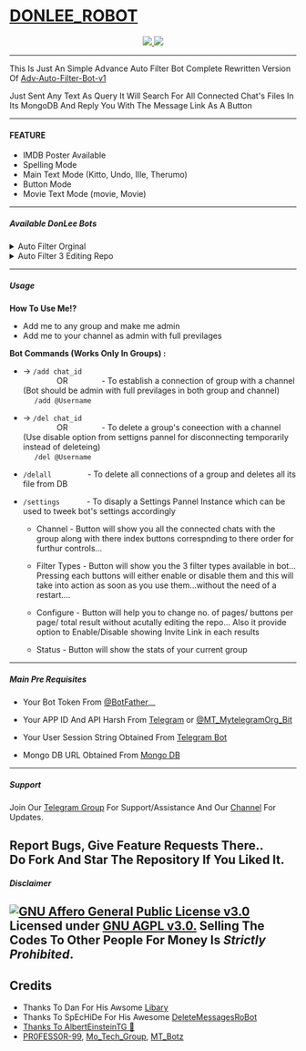 # [DONLEE_ROBOT](https://telegram.dog/Donlee_Robot)

<p align="center">
  <a href="https://github.com/PR0FESS0R-99/DonLee_bot/stargazers">
    <img src="https://img.shields.io/github/stars/PR0FESS0R-99/DonLee_bot?style=social">

  </a>
  
  <a href="https://github.com/PR0FESS0R-99/DonLee_bot/fork">
    <img src="https://img.shields.io/github/forks/PR0FESS0R-99/DonLee_bot?label=Fork&style=social">

  </a>  
</p>

--------

This Is Just An Simple Advance Auto Filter Bot Complete Rewritten Version Of [Adv-Auto-Filter-Bot-v1](https://github.com/CrazyBotsz/Adv-Auto-Filter-Bot)

Just Sent Any Text As Query It Will Search For All Connected Chat's Files In Its MongoDB And Reply You With The Message Link As A Button

------

#### FEATURE

* IMDB Poster Available
* Spelling Mode
* Main Text Mode (Kitto, Undo, Ille, Therumo)
* Button Mode
* Movie Text Mode (movie, Movie)

--------
##### Available DonLee Bots

<details><summary>Auto Filter Orginal</summary>
<p>
<br>

### Notice
* This [Deploy button](https://heroku.com/deploy?template=https://github.com/PR0FESS0R-99/DonLee_bot/tree/main) is the original
* Click [Deploy Video](https://youtu.be/uAHl5jvnrhk) to watch the video

#### Deploy Video
<a href="https://youtu.be/uAHl5jvnrhk"><img src="https://img.shields.io/badge/Deploy%20Video-blue.svg?logo=Youtube"></a>
<a href="https://youtu.be/uAHl5jvnrhk"><img src="https://img.shields.io/youtube/views/uAHl5jvnrhk?style=social">

#### Deploy To Heroku
<a href="https://heroku.com/deploy?template=https://github.com/sara1541/DonLee_bot/tree/main"><img src="https://i.ibb.co/tsq26Pz/PR0-FESS0-R-99.gif" alt="PR0FESS0R-99" border="0" height="125" width="200" align="center" /></a>
</p>
</details>

<details><summary>Auto Filter 3 Editing Repo</summary>
<p>
<br>

### Notice
* This [Deploy button](https://heroku.com/deploy?template=https://github.com/PR0FESS0R-99/DonLee_bot/tree/MoTech) is the original
* Click [Deploy Video](https://youtu.be/lI71HsWzTKE) to watch the video

#### Deploy Video
<a href="https://youtu.be/lI71HsWzTKE"><img src="https://img.shields.io/badge/Deploy%20Video-blue.svg?logo=Youtube"></a>
<a href="https://youtu.be/lI71HsWzTKE"><img src="https://img.shields.io/youtube/views/lI71HsWzTKE?style=social">

#### Deploy To Heroku
<a href="https://heroku.com/deploy?template=https://github.com/PR0FESS0R-99/DonLee_bot/tree/MoTech"><img src="https://i.ibb.co/tsq26Pz/PR0-FESS0-R-99.gif" alt="PR0FESS0R-99" border="0" height="125" width="200" align="center" /></a>

</a>
</p>
</details>

----

##### Usage

**How To Use Me!?**

* Add me to any group and make me admin<br>
* Add me to your channel as admin with full previlages

**Bot Commands (Works Only In Groups) :**


  * -> `/add chat_id`<br>
     &nbsp;&nbsp;&nbsp;&nbsp;&nbsp;&nbsp;&nbsp;&nbsp;&nbsp;&nbsp;&nbsp;&nbsp;&nbsp;&nbsp;
OR
     &nbsp;&nbsp;&nbsp;&nbsp;&nbsp;&nbsp;&nbsp;&nbsp;&nbsp;&nbsp;&nbsp;&nbsp;&nbsp;&nbsp;- To establish a connection of group with a channel (Bot should be admin with full previlages in both group and channel)<br>
    &nbsp;&nbsp;&nbsp;&nbsp;&nbsp;`/add @Username`


  * -> `/del chat_id`<br>
     &nbsp;&nbsp;&nbsp;&nbsp;&nbsp;&nbsp;&nbsp;&nbsp;&nbsp;&nbsp;&nbsp;&nbsp;&nbsp;&nbsp;
OR 
    &nbsp;&nbsp;&nbsp;&nbsp;&nbsp;&nbsp;&nbsp;&nbsp;&nbsp;&nbsp;&nbsp;&nbsp;&nbsp;&nbsp;- To delete a group's coneection with a channel (Use disable option from settigns pannel for disconnecting temporarily instead of deleteing)<br>
    &nbsp;&nbsp;&nbsp;&nbsp; `/del @Username`


  * `/delall`&nbsp;&nbsp;&nbsp;&nbsp;&nbsp;&nbsp;&nbsp;&nbsp;&nbsp;&nbsp;&nbsp;&nbsp;&nbsp;&nbsp;&nbsp; - To delete all connections of a group and deletes all its file from DB
  
  * `/settings`&nbsp;&nbsp;&nbsp;&nbsp;&nbsp;&nbsp;&nbsp;&nbsp;&nbsp;&nbsp;&nbsp; -  To disaply a Settings Pannel Instance which can be used to tweek bot's settings accordingly

    * Channel - Button will show you all the connected chats with the group along with there index buttons correspnding to there order for furthur controls...

    * Filter Types - Button will show you the 3 filter types available in bot... Pressing each buttons will either enable or disable them and this will take into action as soon as you use them...without the need of a restart....

    * Configure - Button will help you to change no. of pages/ buttons per page/ total result without acutally editing the repo... Also it provide option to Enable/Disable  showing Invite Link in each results

    * Status - Button will show the stats of your current group

------------------
##### Main Pre Requisites

* Your Bot Token From [@BotFather](https://youtu.be/cB4UduCcNWs)__

* Your APP ID And API Harsh From [Telegram](https://youtu.be/5eEsvLAKVc0) or [@MT_MytelegramOrg_Bit](https://youtu.be/5eEsvLAKVc0)

* Your User Session String Obtained From [Telegram Bot](https://youtu.be/WUN_12-dYOM)

* Mongo DB URL Obtained From [Mongo DB](https://youtu.be/gBLTsH-IXr0)

----
##### Support   
Join Our [Telegram Group](https://www.telegram.dog/Mo_Tech_Group) For Support/Assistance And Our [Channel](https://www.telegram.dog/Mo_Tech_YT) For Updates.   
   
Report Bugs, Give Feature Requests There..   
Do Fork And Star The Repository If You Liked It.
----
##### Disclaimer
[![GNU Affero General Public License v3.0](https://www.gnu.org/graphics/agplv3-155x51.png)](https://www.gnu.org/licenses/agpl-3.0.en.html#header)    
Licensed under [GNU AGPL v3.0.](https://github.com/PR0FESS0R-99/DonLee_Robot/blob/main/LICENSE)
Selling The Codes To Other People For Money Is *Strictly Prohibited*.
----
## Credits

 - Thanks To Dan For His Awsome [Libary](https://github.com/pyrogram/pyrogram)
 - Thanks To SpEcHiDe For His Awesome [DeleteMessagesRoBot](https://github.com/SpEcHiDe/DeleteMessagesRoBot)
 - [Thanks To AlbertEinsteinTG 👀](https://github.com/AlbertEinsteinTG)
 - [PR0FESS0R-99](https://github.com/PR0FESS0R-99), [Mo_Tech_Group](https://telegram.dog/Mo_Tech_Group), [MT_Botz](https://telegram.dog/MT_Botz)
